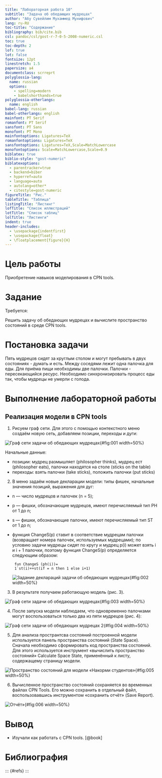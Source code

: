 ```yaml
---
title: "Лабораторная работа 10"
subtitle: "Задача об обедающих мудрецах"
author: "Абу Сувейлим Мухаммед Мунифович"
lang: ru-RU
toc-title: "Содержание"
bibliography: bib/cite.bib
csl: pandoc/csl/gost-r-7-0-5-2008-numeric.csl
toc: true
toc-depth: 2
lof: true
lot: false
fontsize: 12pt
linestretch: 1.5
papersize: a4
documentclass: scrreprt
polyglossia-lang:
  name: russian
  options:
    - spelling=modern
    - babelshorthands=true
polyglossia-otherlangs:
  name: english
babel-lang: russian
babel-otherlangs: english
mainfont: PT Serif
romanfont: PT Serif
sansfont: PT Sans
monofont: PT Mono
mainfontoptions: Ligatures=TeX
romanfontoptions: Ligatures=TeX
sansfontoptions: Ligatures=TeX,Scale=MatchLowercase
monofontoptions: Scale=MatchLowercase,Scale=0.9
biblatex: true
biblio-style: "gost-numeric"
biblatexoptions:
  - parentracker=true
  - backend=biber
  - hyperref=auto
  - language=auto
  - autolang=other*
  - citestyle=gost-numeric
figureTitle: "Рис."
tableTitle: "Таблица"
listingTitle: "Листинг"
lofTitle: "Список иллюстраций"
lotTitle: "Список таблиц"
lolTitle: "Листинги"
indent: true
header-includes:
  - \usepackage{indentfirst}
  - \usepackage{float}
  - \floatplacement{figure}{H}
---
```



# Цель работы

Приобретение навыков моделирования в CPN tools.

# Задание

Требуется:
   
Решить задачу об обедающих мудрецах и вычислите пространство состояний в среде CPN tools.

# Постановка задачи

Пять мудрецов сидят за круглым столом и могут пребывать в двух состояниях - думать и есть. Между соседями лежит одна палочка для еды. Для приёма пищи необходимы две палочки. Палочки - пересекающийся ресурс. Необходимо синхронизировать процесс еды так, чтобы мудрецы не умерли с голода.

# Выполнение лабораторной работы

## Реализация модели в CPN tools

1. Рисуем граф сети. Для этого с помощью контекстного меню создаём новую сеть, добавляем позиции, переходы и дуги:


  ![Граф сети задачи об обедающих мудрецах](./images/model_scheme_initial_state_01.png){#fig:001 width=50%}

Начальные данные:
- позиции: мудрец размышляет (philosopher thinks), мудрец ест (philosopher eats),
палочки находятся на столе (sticks on the table)
- переходы: взять палочки (take sticks), положить палочки (put sticks)

2. В меню задаём новые декларации модели: типы фишек, начальные значения
позиций, выражения для дуг:
- n — число мудрецов и палочек (n = 5);
- p — фишки, обозначающие мудрецов, имеют перечисляемый тип PH от 1 до n;
- s — фишки, обозначающие палочки, имеют перечисляемый тип ST от 1 до n;
- функция ChangeS(p) ставит в соответствие мудрецам палочки (возвращает номера палочек, используемых мудрецами); по условию задачи мудрецы сидят по кругу и мудрец p(i) может взять i и i + 1 палочки, поэтому функция ChangeS(p) определяется следующим образом:

   ```
    fun ChangeS (ph(i))=
    1`st(i)++st(if = n then 1 else i+1)
   ```

  ![Задание деклараций задачи об обедающих мудрецах](./images/model_decl_01.png){#fig:002 width=50%}

3. В результате получаем работающую модель (рис. 3).

  ![Граф сети задачи об обедающих мудрецах](./images/model_scheme_ave_val_state_01.png){#fig:003 width=50%}

4. После запуска модели наблюдаем, что одновременно палочками могут воспользоваться только два из пяти мудрецов (рис. 4):

 ![Граф сети задачи об обедающих мудрецах 2](./images/model_scheme_max_val_state_01.png){#fig:004 width=50%}


5. Для анализа пространтсва состояний построенной модели используется панель пространства состояний (State Space). Сначала необходимо сформировать код пространства состояний. Для этого используется инструмент «вычислить пространство состояний» Calculate Space State, применённый к листу, содержащему страницу модели.


  ![Пространство состояний для модели «Накорми студентов»](./images/model_scheme_state_stages_01.png){#fig:005 width=50%}
   
6. Вычисленное пространство состояний сохраняется во временных файлах CPN Tools. Его можно сохранить в отдельный файл, воспользовавшись инструментом «сохранить отчёт» (Save Report).

  ![Отчёт»](./images/model_report_01.png){#fig:006 width=50%}


# Вывод

- Изучали как работать с CPN tools. [@book]

# Библиография

::: {#refs}
:::